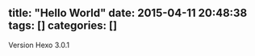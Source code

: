title: "Hello World"
date: 2015-04-11 20:48:38
tags: []
categories: []
---
Version Hexo 3.0.1

<!-- 
{% codeblock %}
alert('Hello World!');
{% endcodeblock %}

{% codeblock lang:objc %}
[rectangle setX: 10 y: 10 width: 20 height: 20];
{% endcodeblock %}

{% codeblock Array.map %}
array.map(callback[, thisArg])
{% endcodeblock %}

{% codeblock _.compact http://underscorejs.org/#compact Underscore.js %}
_.compact([0, 1, false, 2, '', 3]);
=> [1, 2, 3]
{% endcodeblock %}





{% pullquote [class] %}
content
{% endpullquote %}


{% img [class names] http://cc.cocimg.com/api/uploads/20150104/1420338034443013.jpg  %}
{% youtube video_id %}
 -->



<!-- > 123
123
q123

I get 10 times more traffic from [Google] [1] than from
[Yahoo] [2] or [MSN] [3].

*single asterisks*

_single underscores_

**double asterisks**

__double underscores__

Use the `printf()` function.

![Alt text](/path/to/img.jpg)


  [1]: http://google.com/        "Google"
  [2]: http://search.yahoo.com/  "Yahoo Search"
  [3]: http://search.msn.com/    "MSN Search" -->
